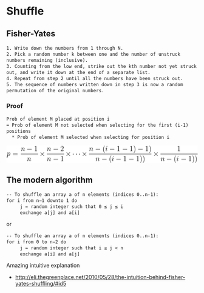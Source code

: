 # Shuffle

## Fisher-Yates
```
1. Write down the numbers from 1 through N.
2. Pick a random number k between one and the number of unstruck numbers remaining (inclusive).
3. Counting from the low end, strike out the kth number not yet struck out, and write it down at the end of a separate list.
4. Repeat from step 2 until all the numbers have been struck out.
5. The sequence of numbers written down in step 3 is now a random permutation of the original numbers.
```

### Proof
```
Prob of element M placed at position i
= Prob of element M not selected when selecting for the first (i-1) positions
  * Prob of element M selected when selecting for position i
```

![fisher-yates](./fisher_yates.png)

## The modern algorithm
```
-- To shuffle an array a of n elements (indices 0..n-1):
for i from n−1 downto 1 do
     j ← random integer such that 0 ≤ j ≤ i
     exchange a[j] and a[i]
```
or
```
-- To shuffle an array a of n elements (indices 0..n-1):
for i from 0 to n−2 do
     j ← random integer such that i ≤ j < n
     exchange a[i] and a[j]
```

Amazing intuitive explanation
 * http://eli.thegreenplace.net/2010/05/28/the-intuition-behind-fisher-yates-shuffling/#id5
